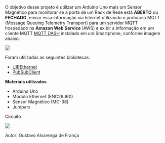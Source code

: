 
O objetivo desse projeto é utilizar um Arduino Uno mais um Sensor Magnético para monitorar se a porta de um Rack
de Rede está **ABERTO** ou **FECHADO**, enviar essa informação via Internet utilizando o protocolo MQTT (Message
Queuing Telemetry Transport) para um servidor MQTT hospedado na **Amazon Web Service** (AWS) e exibir a informação
em um cliente MQTT [MQTT DASH](https://play.google.com/store/apps/details?id=net.routix.mqttdash&hl=pt_BR&gl=US) instalado em um Smartphone, conforme imagem abaixo.

![]( https://camo.githubusercontent.com/7beef2d4780d87a603d7de49b2da0467c8537dff96575b628a04bd4010ebb1cc/68747470733a2f2f692e696d6775722e636f6d2f4d576870586b562e706e67)

Foram utilizadas as seguintes bibliotecas:
- [UIPEthernet](https://github.com/UIPEthernet/UIPEthernet)
- [PubSubClient](https://github.com/knolleary/pubsubclient)

**Materiais utilizados**

- Arduino Uno
- Módulo Ethernet (ENC28J60)
- Sensor Magnético (MC-38)
- Jumpers

Circuito

![]( https://camo.githubusercontent.com/ad1da211b35b60b23fb095a64e76dc6504d0c3229e853bd82a69a4d5d27bbb88/68747470733a2f2f692e696d6775722e636f6d2f594947477453472e706e67)



Autor: Gustavo Alvarenga de França
